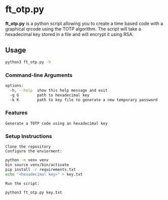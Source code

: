 # ft_otp.py

**ft_otp.py** is a python script allowing you to create a time based code with a graphical qrcode using the TOTP algorithm. The script will take a hexadecimal key stored in a file and will encrypt it using RSA.

## Usage

```bash
python3 ft_otp.py -h
```

### Command-line Arguments

```bash
options:
  -h, --help  show this help message and exit
  -g G        path to hexadecimal key
  -k K        path to key file to generate a new temporary password
``````

### Features

    Generate a TOTP code using an hexadecimal key

### Setup Instructions

    Clone the repository
    Configure the enviorment:
```bash
python -m venv venv
bin source venv/bin/activate
pip install -r requirements.txt
echo "<hexadecimal key>" > key.txt
```
    Run the script:
```
python3 ft_otp.py key.txt
```

